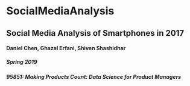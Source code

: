 # SocialMediaAnalysis
## Social Media Analysis of Smartphones in 2017
#### Daniel Chen, Ghazal Erfani, Shiven Shashidhar

##### Spring 2019
##### 95851: Making Products Count: Data Science for Product Managers
